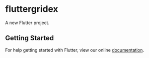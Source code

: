 # fluttergridex

A new Flutter project.

## Getting Started

For help getting started with Flutter, view our online
[documentation](https://flutter.io/).
